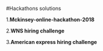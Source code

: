 #Hackathons solutions

1.<b>Mckinsey-online-hackathon-2018</b>
<br>

2.<b>WNS hiring challenge</b>
<br>

3.<b>American express hiring challenge</b>
